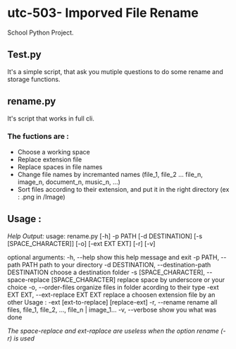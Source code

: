 # utc-503- Imporved File Rename
School Python Project.

## Test.py
It's a simple script, that ask you mutiple questions to do some rename and storage functions.

## rename.py
It's script that works in full cli.

### The fuctions are :
- Choose a working space
- Replace extension file
- Replace spaces in file names
- Change file names by incremanted names (file_1, file_2 ... file_n, image_n, document_n, music_n, ...)
- Sort files according to their extension, and put it in the right directory (ex : .png in /Image)

## Usage :
*Help Output:*
usage: rename.py [-h] -p PATH [-d DESTINATION] [-s [SPACE_CHARACTER]] [-o] [-ext EXT EXT] [-r] [-v]

optional arguments:
  -h, --help            show this help message and exit
  -p PATH, --path PATH  path to your directory
  -d DESTINATION, --destination-path DESTINATION
                        choose a destination folder
  -s [SPACE_CHARACTER], --space-replace [SPACE_CHARACTER]
                        replace space by underscore or your choice
  -o, --order-files     organize files in folder acording to their type
  -ext EXT EXT, --ext-replace EXT EXT
                        replace a choosen extension file by an other Usage : -ext [ext-to-replace] [replace-ext]
  -r, --rename          rename all files, file_1, file_2, ..., file_n | image_1...
  -v, --verbose         show you what was done


*The space-replace and ext-raplace are useless when the option rename (-r) is used*
